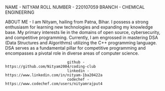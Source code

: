 NAME - NITYAM
ROLL NUMBER - 220107059
BRANCH - CHEMICAL ENGINEERING

 ABOUT ME -
 I am Nityam, hailing from Patna, Bihar. I possess a strong enthusiasm for learning new technologies and expanding my knowledge base. My primary interests lie in the domains of open source, cybersecurity, and competitive programming. Currently, I am engrossed in mastering DSA (Data Structures and Algorithms) utilizing the C++ programming language. DSA serves as a fundamental pillar for competitive programming and encompasses a pivotal role in diverse areas of computer science.
 














                                github - https://github.com/Nityam2004/coding-club
                                linkedin - https://www.linkedin.com/in/nityam-1ba20422a
                                codechef - https://www.codechef.com/users/nityamrajput4